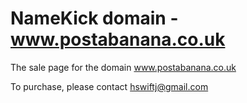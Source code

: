 # NameKick domain - www.postabanana.co.uk
The sale page for the domain www.postabanana.co.uk

To purchase, please contact hswiftj@gmail.com
